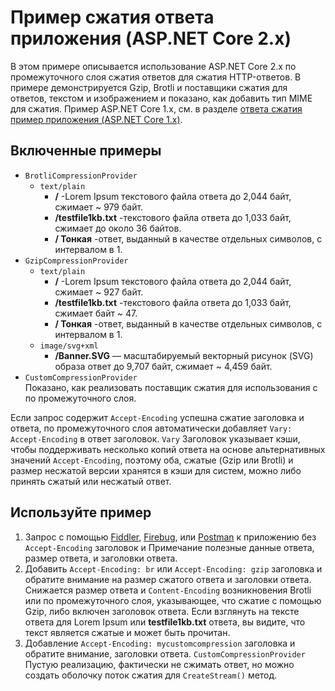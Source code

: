 # <a name="response-compression-sample-application-aspnet-core-2x"></a>Пример сжатия ответа приложения (ASP.NET Core 2.x)

В этом примере описывается использование ASP.NET Core 2.x по промежуточного слоя сжатия ответов для сжатия HTTP-ответов. В примере демонстрируется Gzip, Brotli и поставщики сжатия для ответов, текстом и изображением и показано, как добавить тип MIME для сжатия. Пример ASP.NET Core 1.x, см. в разделе [ответа сжатия пример приложения (ASP.NET Core 1.x)](https://github.com/aspnet/AspNetCore.Docs/tree/master/aspnetcore/performance/response-compression/samples/1.x).

## <a name="examples-in-this-sample"></a>Включенные примеры

* `BrotliCompressionProvider`
  * `text/plain`
    * **/** -Lorem Ipsum текстового файла ответа до 2,044 байт, сжимает ~ 979 байт.
    * **/testfile1kb.txt** -текстового файла ответа до 1,033 байт, сжимает до около 36 байтов.
    * **/ Тонкая** -ответ, выданный в качестве отдельных символов, с интервалом в 1.
* `GzipCompressionProvider`
  * `text/plain`
    * **/** -Lorem Ipsum текстового файла ответа до 2,044 байт, сжимает ~ 927 байт.
    * **/testfile1kb.txt** -текстового файла ответа до 1,033 байт, сжимает байт ~ 47.
    * **/ Тонкая** -ответ, выданный в качестве отдельных символов, с интервалом в 1.
  * `image/svg+xml`
    * **/Banner.SVG** — масштабируемый векторный рисунок (SVG) образа ответ до 9,707 байт, сжимает ~ 4,459 байт.
* `CustomCompressionProvider`<br>Показано, как реализовать поставщик сжатия для использования с по промежуточного слоя.

Если запрос содержит `Accept-Encoding` успешна сжатие заголовка и ответа, по промежуточного слоя автоматически добавляет `Vary: Accept-Encoding` в ответ заголовок. `Vary` Заголовок указывает кэши, чтобы поддерживать несколько копий ответа на основе альтернативных значений `Accept-Encoding`, поэтому оба, сжатые (Gzip или Brotli) и размер несжатой версии хранятся в кэши для систем, можно либо принять сжатый или несжатый ответ.

## <a name="use-the-sample"></a>Используйте пример

1. Запрос с помощью [Fiddler](http://www.telerik.com/fiddler), [Firebug](http://getfirebug.com/), или [Postman](https://www.getpostman.com/) к приложению без `Accept-Encoding` заголовок и Примечание полезные данные ответа, размер ответа, и заголовки ответа.
1. Добавить `Accept-Encoding: br` или `Accept-Encoding: gzip` заголовка и обратите внимание на размер сжатого ответа и заголовки ответа. Снижается размер ответа и `Content-Encoding` возникновения Brotli или по промежуточного слоя, указывающее, что сжатие с помощью Gzip, либо включен заголовок ответа. Если взглянуть на тексте ответа для Lorem Ipsum или **testfile1kb.txt** ответа, вы видите, что текст является сжатые и может быть прочитан.
1. Добавление `Accept-Encoding: mycustomcompression` заголовка и обратите внимание, заголовки ответа. `CustomCompressionProvider` Пустую реализацию, фактически не сжимать ответ, но можно создать оболочку поток сжатия для `CreateStream()` метод.
